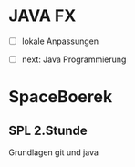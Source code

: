 
# JAVA FX


- [ ] lokale Anpassungen
- [ ] next: Java Programmierung


# SpaceBoerek
## SPL 2.Stunde

Grundlagen git und java


